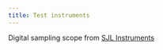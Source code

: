 ```yaml
---
title: Test instruments
---
```


Digital sampling scope from <a href="https://www.sjl-instruments.com/">SJL Instruments</a>
